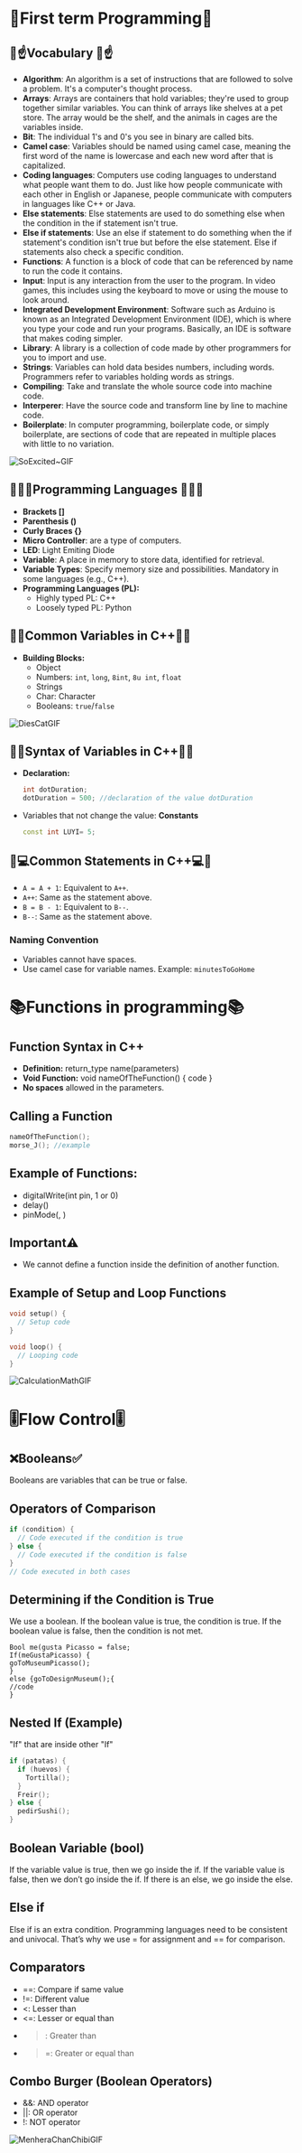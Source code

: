 # 📕First term Programming📕
## 🥸☝Vocabulary 🥸☝
- **Algorithm**: An algorithm is a set of instructions that are followed to solve a problem. It's a computer's thought process.
- **Arrays**: Arrays are containers that hold variables; they're used to group together similar variables. You can think of arrays like shelves at a pet store. The array would be the shelf, and the animals in cages are the variables inside.
- **Bit**: The individual 1's and 0's you see in binary are called bits.
- **Camel case**: Variables should be named using camel case, meaning the first word of the name is lowercase and each new word after that is capitalized.
- **Coding languages**: Computers use coding languages to understand what people want them to do. Just like how people communicate with each other in English or Japanese, people communicate with computers in languages like C++ or Java.
- **Else statements**: Else statements are used to do something else when the condition in the if statement isn't true.
- **Else if statements**: Use an else if statement to do something when the if statement's condition isn't true but before the else statement. Else if statements also check a specific condition.
- **Functions**: A function is a block of code that can be referenced by name to run the code it contains.
- **Input**: Input is any interaction from the user to the program. In video games, this includes using the keyboard to move or using the mouse to look around.
- **Integrated Development Environment**: Software such as Arduino is known as an Integrated Development Environment (IDE), which is where you type your code and run your programs. Basically, an IDE is software that makes coding simpler.
- **Library**: A library is a collection of code made by other programmers for you to import and use.
- **Strings**: Variables can hold data besides numbers, including words. Programmers refer to variables holding words as strings.
- **Compiling**: Take and translate the whole source code into machine code.
- **Interperer**: Have the source code and transform line by line to machine code.
- **Boilerplate**: In computer programming, boilerplate code, or simply boilerplate, are sections of code that are repeated in multiple places with little to no variation.

  
![SoExcited~GIF](https://github.com/Spaikyjordi/J25-programming-jordi/assets/144990855/49f8ded1-6d98-429a-a0f6-a0549ea6f2e3)

## 🤖🧙‍♂️Programming Languages 🧙‍♂️🤖
- **Brackets []**
- **Parenthesis ()**
- **Curly Braces {}**
- **Micro Controller**: are a type of computers.
- **LED**: Light Emiting Diode
- **Variable**: A place in memory to store data, identified for retrieval.
- **Variable Types**: Specify memory size and possibilities. Mandatory in some languages (e.g., C++).
- **Programming Languages (PL):**
  - Highly typed PL: C++
  - Loosely typed PL: Python

## 🤯👾Common Variables in C++👾🤯
- **Building Blocks:**
  - Object
  - Numbers: `int`, `long`, `8int`, `8u int`, `float`
  - Strings
  - Char: Character
  - Booleans: `true`/`false`
 

![DiesCatGIF](https://github.com/Spaikyjordi/J25-programming-jordi/assets/144990855/0a8cd85e-70ba-43ea-9eee-ceefcbeaa866) 
 ## 👨‍💻Syntax of Variables in C++👨‍💻
- **Declaration:**
  ```C++
  int dotDuration;
  dotDuration = 500; //declaration of the value dotDuration
  ```
- Variables that not change the value: **Constants**
  ```C++
  const int LUYI= 5;
  ```
## 🗿💻Common Statements in C++💻🗿
- `A = A + 1`: Equivalent to `A++`.
- `A++`: Same as the statement above.
- `B = B - 1`: Equivalent to `B--`.
- `B--`: Same as the statement above.
### Naming Convention
- Variables cannot have spaces.
- Use camel case for variable names. Example: `minutesToGoHome`

# 📚Functions in programming📚
## Function Syntax in C++
- **Definition:** return_type name(parameters)
- **Void Function:** void nameOfTheFunction() { code }
- **No spaces** allowed in the parameters.
## Calling a Function
```C++
nameOfTheFunction();
morse_J(); //example
```
## Example of Functions:
- digitalWrite(int pin, 1 or 0)
- delay()
- pinMode(<pin>, <mode>)
## Important⚠️
- We cannot define a function inside the definition of another function.

## Example of Setup and Loop Functions
```C++
void setup() {
  // Setup code
}

void loop() {
  // Looping code
}
```


![CalculationMathGIF](https://github.com/Spaikyjordi/J25-programming-jordi/assets/144990855/7a2a0e1e-93c5-42ff-9fd8-6a4f0cdd9712)


# 🎚️Flow Control🎚️
## ❌Booleans✅ 
Booleans are variables that can be true or false.
## Operators of Comparison
```C++
if (condition) {
  // Code executed if the condition is true
} else {
  // Code executed if the condition is false
}
// Code executed in both cases
```
## Determining if the Condition is True
We use a boolean. If the boolean value is true, the condition is true. If the boolean value is false, then the condition is not met.
```
Bool me(gusta Picasso = false;
If(meGustaPicasso) {
goToMuseumPicasso();
}
else {goToDesignMuseum();{
//code
}
```
## Nested If (Example)
"If" that are inside other "If"
```C++
if (patatas) {
  if (huevos) {
    Tortilla();
  }
  Freir();
} else {
  pedirSushi();
}
```
## Boolean Variable (bool)
If the variable value is true, then we go inside the if. If the variable value is false, then we don’t go inside the if. If there is an else, we go inside the else.
## Else if
Else if is an extra condition. Programming languages need to be consistent and univocal. That’s why we use = for assignment and == for comparison.
## Comparators
- ==: Compare if same value
- !=: Different value
- <: Lesser than
- <=: Lesser or equal than
- >: Greater than
- >=: Greater or equal than
## Combo Burger (Boolean Operators)
- &&: AND operator
- ||: OR operator
- !: NOT operator

  
![MenheraChanChibiGIF](https://github.com/Spaikyjordi/J25-programming-jordi/assets/144990855/e66dbfb3-f627-404e-a7e0-4398d409efb7)
